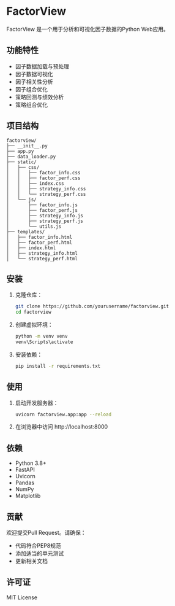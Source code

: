 # FactorView

FactorView 是一个用于分析和可视化因子数据的Python Web应用。

## 功能特性
- 因子数据加载与预处理
- 因子数据可视化
- 因子相关性分析
- 因子组合优化
- 策略回测与绩效分析
- 策略组合优化

## 项目结构
```
factorview/
├── __init__.py
├── app.py
├── data_loader.py
├── static/
│   ├── css/
│   │   ├── factor_info.css
│   │   ├── factor_perf.css
│   │   ├── index.css
│   │   ├── strategy_info.css
│   │   └── strategy_perf.css
│   └── js/
│       ├── factor_info.js
│       ├── factor_perf.js
│       ├── strategy_info.js
│       ├── strategy_perf.js
│       └── utils.js
├── templates/
│   ├── factor_info.html
│   ├── factor_perf.html
│   ├── index.html
│   ├── strategy_info.html
│   └── strategy_perf.html
```

## 安装

1. 克隆仓库：
   ```bash
   git clone https://github.com/yourusername/factorview.git
   cd factorview
   ```

2. 创建虚拟环境：
   ```bash
   python -m venv venv
   venv\Scripts\activate
   ```

3. 安装依赖：
   ```bash
   pip install -r requirements.txt
   ```

## 使用

1. 启动开发服务器：
   ```bash
   uvicorn factorview.app:app --reload
   ```

2. 在浏览器中访问 http://localhost:8000

## 依赖

- Python 3.8+
- FastAPI
- Uvicorn
- Pandas
- NumPy
- Matplotlib

## 贡献

欢迎提交Pull Request。请确保：
- 代码符合PEP8规范
- 添加适当的单元测试
- 更新相关文档

## 许可证

MIT License
